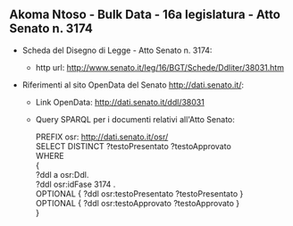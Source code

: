 ## Akoma Ntoso - Bulk Data - 16a legislatura - Atto Senato n. 3174 ##

* Scheda del Disegno di Legge - Atto Senato n. 3174:
	* http url: http://www.senato.it/leg/16/BGT/Schede/Ddliter/38031.htm

* Riferimenti al sito OpenData del Senato http://dati.senato.it/:
	* Link OpenData: http://dati.senato.it/ddl/38031
	* Query SPARQL per i documenti relativi all'Atto Senato:

        PREFIX osr: <http://dati.senato.it/osr/>  
		SELECT DISTINCT ?testoPresentato ?testoApprovato  
		WHERE  
		{  
		    ?ddl a osr:Ddl.  
		    ?ddl osr:idFase 3174 .  
		    OPTIONAL { ?ddl osr:testoPresentato ?testoPresentato }  
		    OPTIONAL { ?ddl osr:testoApprovato ?testoApprovato }  
		}
		